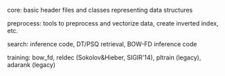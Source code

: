 core: basic header files and classes representing data structures

preprocess: tools to preprocess and vectorize data, create inverted index, etc.

search: inference code, DT/PSQ retrieval, BOW-FD inference code

training: bow_fd, reldec (Sokolov&Hieber, SIGIR'14), pltrain (legacy), adarank (legacy)